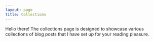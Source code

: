 ```yaml
---
layout: page
title: Collections
---
```


<div class="message">
  Hello there! The collections page is designed to showcase various collections of blog posts that I have set up for your reading pleasure.
</div>
